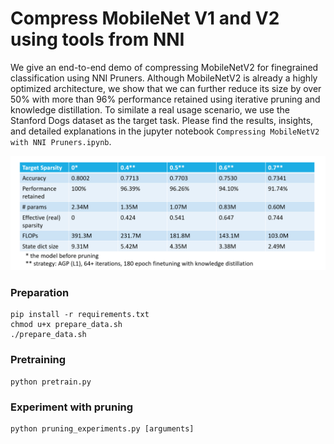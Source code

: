 # Compress MobileNet V1 and V2 using tools from NNI
We give an end-to-end demo of compressing MobileNetV2 for finegrained classification using NNI Pruners. Although MobileNetV2 is already a highly optimized architecture, we show that we can further reduce its size by over 50% with more than 96% performance retained using iterative pruning and knowledge distillation. To similate a real usage scenario, we use the Stanford Dogs dataset as the target task. Please find the results, insights, and detailed explanations in the jupyter notebook `Compressing MobileNetV2 with NNI Pruners.ipynb`. 

![results](final_performance.png)

### Preparation
```
pip install -r requirements.txt
chmod u+x prepare_data.sh
./prepare_data.sh
```

### Pretraining
```
python pretrain.py
```

### Experiment with pruning
```
python pruning_experiments.py [arguments]
```
